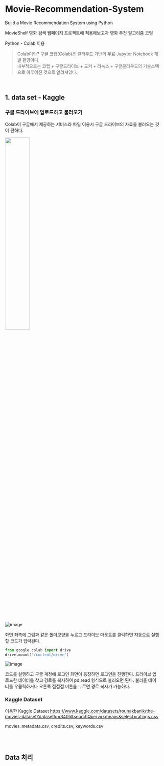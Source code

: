 # Movie-Recommendation-System
Build a Movie Recommendation System using Python

MovieShelf 영화 검색 웹페이지 프로젝트에 적용해보고자 영화 추천 알고리즘 코딩

Python - Colab 이용

> Colab이란?
> 구글 코랩(Colab)은 클라우드 기반의 무료 Jupyter Notebook 개발 환경이다. <br>
> 내부적으로는 코랩 + 구글드라이브 + 도커 + 리눅스 + 구글클라우드의 기술스택으로 이루어진 것으로 알려져있다.


<br>

## 1. data set - Kaggle 

### 구글 드라이브에 업로드하고 불러오기

Colab이 구글에서 제공하는 서비스라 파일 이용시 구글 드라이브의 자료를 불러오는 것이 편하다. <br>

<img src="https://user-images.githubusercontent.com/49184115/160849484-5856f6f1-fdbf-43ad-9a10-b47fc671de78.png" width="40%" height=auto/>

![image](https://user-images.githubusercontent.com/49184115/160848263-af193b9b-933e-4c94-aabc-f4aab2fb7ca3.png)

화면 좌측에 그림과 같은 폴더모양을 누르고 드라이브 마운트를 클릭하면 자동으로 실행할 코드가 입력된다. <br>

```python
from google.colab import drive
drive.mount('/content/drive')
```

![image](https://user-images.githubusercontent.com/49184115/160848802-e3f91793-ae69-46fe-b974-39967bc2c641.png)

코드를 실행하고 구글 계정에 로그인 화면이 등장하면 로그인을 진행한다.
드라이브 업로드한 데이터를 찾고 경로를 복사하여 pd.read 형식으로 불러오면 된다.
불러올 데이터를 우클릭하거나 오른쪽 점점점 버튼을 누르면 경로 복사가 가능하다.


### Kaggle Dataset 
이용한 Kaggle Dataset
https://www.kaggle.com/datasets/rounakbanik/the-movies-dataset?datasetId=3405&searchQuery=kmeans&select=ratings.csv

movies_metadata.csv, credits.csv, keywords.csv

<br><br>

## Data 처리


